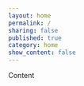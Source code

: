 ```yaml
---
layout: home
permalink: /
sharing: false
published: true
category: home
show_content: false
---
```

Content